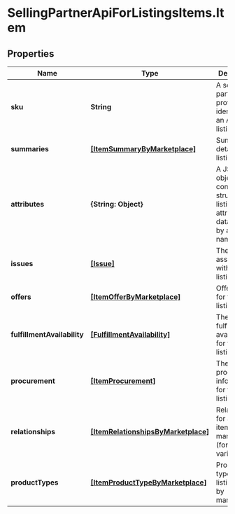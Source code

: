 # SellingPartnerApiForListingsItems.Item

## Properties

Name | Type | Description | Notes
------------ | ------------- | ------------- | -------------
**sku** | **String** | A selling partner provided identifier for an Amazon listing. | 
**summaries** | [**[ItemSummaryByMarketplace]**](ItemSummaryByMarketplace.md) | Summary details of a listings item. | [optional] 
**attributes** | **{String: Object}** | A JSON object containing structured listings item attribute data keyed by attribute name. | [optional] 
**issues** | [**[Issue]**](Issue.md) | The issues associated with the listings item. | [optional] 
**offers** | [**[ItemOfferByMarketplace]**](ItemOfferByMarketplace.md) | Offer details for the listings item. | [optional] 
**fulfillmentAvailability** | [**[FulfillmentAvailability]**](FulfillmentAvailability.md) | The fulfillment availability for the listings item. | [optional] 
**procurement** | [**[ItemProcurement]**](ItemProcurement.md) | The vendor procurement information for the listings item. | [optional] 
**relationships** | [**[ItemRelationshipsByMarketplace]**](ItemRelationshipsByMarketplace.md) | Relationships for a listing item, by marketplace (for example, variations). | [optional] 
**productTypes** | [**[ItemProductTypeByMarketplace]**](ItemProductTypeByMarketplace.md) | Product types for a listing item, by marketplace. | [optional] 



